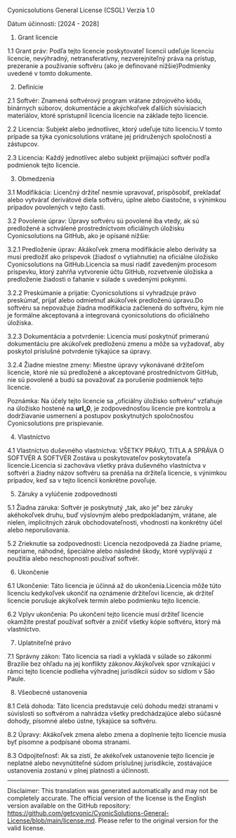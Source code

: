 Cyonicsolutions General License (CSGL)
Verzia 1.0

Dátum účinnosti: [2024 - 2028]

1. Grant licencie

1.1 Grant práv: Podľa tejto licencie poskytovateľ licencií udeľuje licenciu licencie, nevýhradný, netransferatívny, nezverejniteľný práva na prístup, prezeranie a používanie softvéru (ako je definované nižšie)Podmienky uvedené v tomto dokumente.

2. Definície

2.1 Softvér: Znamená softvérový program vrátane zdrojového kódu, binárnych súborov, dokumentácie a akýchkoľvek ďalších súvisiacich materiálov, ktoré sprístupnil licencia licencie na základe tejto licencie.

2.2 Licencia: Subjekt alebo jednotlivec, ktorý udeľuje túto licenciu.V tomto prípade sa týka cyonicsolutions vrátane jej pridružených spoločností a zástupcov.

2.3 Licencia: Každý jednotlivec alebo subjekt prijímajúci softvér podľa podmienok tejto licencie.

3. Obmedzenia

3.1 Modifikácia: Licenčný držiteľ nesmie upravovať, prispôsobiť, prekladať alebo vytvárať derivátové diela softvéru, úplne alebo čiastočne, s výnimkou prípadov povolených v tejto časti.

3.2 Povolenie úprav: Úpravy softvéru sú povolené iba vtedy, ak sú predložené a schválené prostredníctvom oficiálnych úložisku Cyonicsolutions na GitHub, ako je opísané nižšie:

3.2.1 Predloženie úprav: Akákoľvek zmena modifikácie alebo deriváty sa musí predložiť ako príspevok (žiadosť o vytiahnutie) na oficiálne úložisko Cyonicsolutions na GitHub.Licencia sa musí riadiť zavedeným procesom príspevku, ktorý zahŕňa vytvorenie účtu GitHub, rozvetvenie úložiska a predloženie žiadosti o ťahanie v súlade s uvedenými pokynmi.

3.2.2 Preskúmanie a prijatie: Cyonicsolutions si vyhradzuje právo preskúmať, prijať alebo odmietnuť akúkoľvek predloženú úpravu.Do softvéru sa nepovažuje žiadna modifikácia začlenená do softvéru, kým nie je formálne akceptovaná a integrovaná cyonicsolutions do oficiálneho úložiska.

3.2.3 Dokumentácia a potvrdenie: Licencia musí poskytnúť primeranú dokumentáciu pre akúkoľvek predloženú zmenu a môže sa vyžadovať, aby poskytol príslušné potvrdenie týkajúce sa úpravy.

3.2.4 Žiadne miestne zmeny: Miestne úpravy vykonávané držiteľom licencie, ktoré nie sú predložené a akceptované prostredníctvom GitHub, nie sú povolené a budú sa považovať za porušenie podmienok tejto licencie.

Poznámka: Na účely tejto licencie sa „oficiálny úložisko softvéru“ vzťahuje na úložisko hostené na __url_0__, je zodpovednosťou licencie pre kontrolu a dodržiavanie usmernení a postupov poskytnutých spoločnosťou Cyonicsolutions pre prispievanie.

4. Vlastníctvo

4.1 Vlastníctvo duševného vlastníctva: VŠETKY PRÁVO, TITLA A SPRÁVA O SOFTVÉR A SOFTVÉR Zostáva u poskytovateľov poskytovateľa licencie.Licencia si zachováva všetky práva duševného vlastníctva v softvéri a žiadny názov softvéru sa prenáša na držiteľa licencie, s výnimkou prípadov, keď sa v tejto licencii konkrétne povoľuje.

5. Záruky a vylúčenie zodpovednosti

5.1 Žiadna záruka: Softvér je poskytnutý „tak, ako je“ bez záruky akéhokoľvek druhu, buď výslovným alebo predpokladaným, vrátane, ale nielen, implicitných záruk obchodovateľnosti, vhodnosti na konkrétny účel alebo neporušovania.

5.2 Zrieknutie sa zodpovednosti: Licencia nezodpovedá za žiadne priame, nepriame, náhodné, špeciálne alebo následné škody, ktoré vyplývajú z použitia alebo neschopnosti používať softvér.

6. Ukončenie

6.1 Ukončenie: Táto licencia je účinná až do ukončenia.Licencia môže túto licenciu kedykoľvek ukončiť na oznámenie držiteľovi licencie, ak držiteľ licencie porušuje akýkoľvek termín alebo podmienku tejto licencie.

6.2 Vplyv ukončenia: Po ukončení tejto licencie musí držiteľ licencie okamžite prestať používať softvér a zničiť všetky kópie softvéru, ktorý má vlastníctvo.

7. Uplatniteľné právo

7.1 Správny zákon: Táto licencia sa riadi a vykladá v súlade so zákonmi Brazílie bez ohľadu na jej konflikty zákonov.Akýkoľvek spor vznikajúci v rámci tejto licencie podlieha výhradnej jurisdikcii súdov so sídlom v São Paule.

8. Všeobecné ustanovenia

8.1 Celá dohoda: Táto licencia predstavuje celú dohodu medzi stranami v súvislosti so softvérom a nahrádza všetky predchádzajúce alebo súčasné dohody, písomné alebo ústne, týkajúce sa softvéru.

8.2 Úpravy: Akákoľvek zmena alebo zmena a doplnenie tejto licencie musia byť písomne ​​a podpísané oboma stranami.

8.3 Odpojiteľnosť: Ak sa zistí, že akékoľvek ustanovenie tejto licencie je neplatné alebo nevynútiteľné súdom príslušnej jurisdikcie, zostávajúce ustanovenia zostanú v plnej platnosti a účinnosti.

---
Disclaimer: This translation was generated automatically and may not be completely accurate. The official version of the license is the English version available on the GitHub repository: https://github.com/getcyonic/CyonicSolutions-General-License/blob/main/license.md. Please refer to the original version for the valid license.